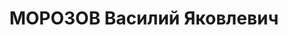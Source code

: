 ---
title: МОРОЗОВ Василий Яковлевич
description: "Род. в 1879, г. Кронштадт, русский, б/п. Проживал: г. Ленинград, Железнодорожная\
  \ ул., д. 22, кв. 3. Мастер завода № 181 \"Двигатель\" \n  Арестован 24.02.1937.\
  \ Обв. по ст. 58-7-8-9-11 УК РСФСР. Приговор: выездная сессия ВК ВС СССР в г. Ленинград,\
  \ 05.05.1937 – ВМН. Расстрелян 06.05.1937"
---